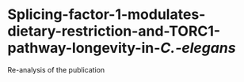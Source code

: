 # Splicing-factor-1-modulates-dietary-restriction-and-TORC1-pathway-longevity-in-_C.-elegans_
Re-analysis of the publication
